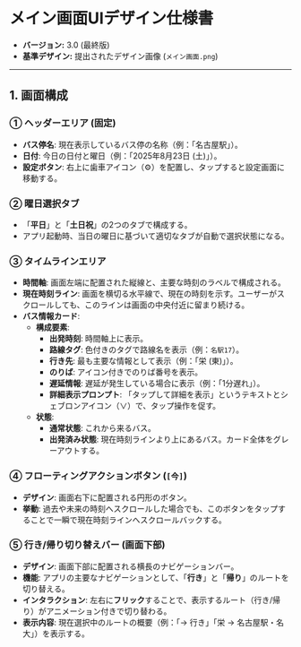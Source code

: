 # メイン画面UIデザイン仕様書

- **バージョン:** 3.0 (最終版)
- **基準デザイン:** 提出されたデザイン画像 (`メイン画面.png`)

---

## 1. 画面構成



### ① ヘッダーエリア (固定)
- **バス停名**: 現在表示しているバス停の名称（例：「名古屋駅」）。
- **日付**: 今日の日付と曜日（例：「2025年8月23日 (土)」）。
- **設定ボタン**: 右上に歯車アイコン（⚙️）を配置し、タップすると設定画面に移動する。

### ② 曜日選択タブ
- 「**平日**」と「**土日祝**」の2つのタブで構成する。
- アプリ起動時、当日の曜日に基づいて適切なタブが自動で選択状態になる。

### ③ タイムラインエリア
- **時間軸**: 画面左端に配置された縦線と、主要な時刻のラベルで構成される。
- **現在時刻ライン**: 画面を横切る水平線で、現在の時刻を示す。ユーザーがスクロールしても、このラインは画面の中央付近に留まり続ける。
- **バス情報カード**:
    - **構成要素**:
        - **出発時刻**: 時間軸上に表示。
        - **路線タグ**: 色付きのタグで路線名を表示（例：`名駅17`）。
        - **行き先**: 最も主要な情報として表示（例：「栄 (東)」）。
        - **のりば**: アイコン付きでのりば番号を表示。
        - **遅延情報**: 遅延が発生している場合に表示（例：「1分遅れ」）。
        - **詳細表示プロンプト**: 「タップして詳細を表示」というテキストとシェブロンアイコン（∨）で、タップ操作を促す。
    - **状態**:
        - **通常状態**: これから来るバス。
        - **出発済み状態**: 現在時刻ラインより上にあるバス。カード全体をグレーアウトする。

### ④ フローティングアクションボタン (`[今]`)
- **デザイン**: 画面右下に配置される円形のボタン。
- **挙動**: 過去や未来の時刻へスクロールした場合でも、このボタンをタップすることで一瞬で現在時刻ラインへスクロールバックする。

### ⑤ 行き/帰り切り替えバー (画面下部)
- **デザイン**: 画面下部に配置される横長のナビゲーションバー。
- **機能**: アプリの主要なナビゲーションとして、「**行き**」と「**帰り**」のルートを切り替える。
- **インタラクション**: 左右に**フリック**することで、表示するルート（行き/帰り）がアニメーション付きで切り替わる。
- **表示内容**: 現在選択中のルートの概要（例：「→ 行き」「栄 → 名古屋駅・名大」）を表示する。